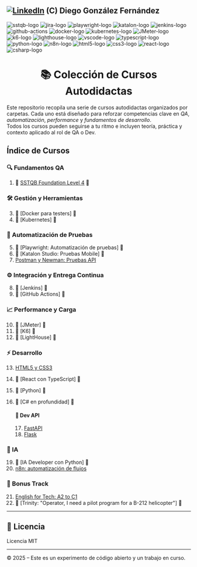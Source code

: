 [![LinkedIn][linkedin-logo]][linkedin-link] (C) Diego González Fernández
---

![sstqb-logo]
![jira-logo]
![playwright-logo]
![katalon-logo]
![jenkins-logo]
![github-actions]
![docker-logo]
![kubernetes-logo]
![JMeter-logo]
![k6-logo]
![lighthouse-logo]
![vscode-logo]
![typescript-logo]
![python-logo]
![n8n-logo]
![html5-logo]
![css3-logo]
![react-logo]
![csharp-logo]

<h1 align="center">📚 Colección de Cursos Autodidactas</h1>

Este repositorio recopila una serie de cursos autodidactas organizados por carpetas. Cada uno está diseñado para reforzar competencias clave en *QA*, *automatización*, *performance* y *fundamentos de desarrollo*.  
Todos los cursos pueden seguirse a tu ritmo e incluyen teoría, práctica y contexto aplicado al rol de QA o Dev.

## Índice de Cursos

### 🔍 Fundamentos QA

1. 🚧 [SSTQB Foundation Level 4](./courses/qa-fundaments/sstqb/readme.md) 🚧

### 🛠️ Gestión y Herramientas

3. 🚧 [Docker para testers]<!-- (./courses/containers/docker/readme.md)--> 🚧
4. 🚧 [Kubernetes]<!-- (./courses/containers/kubernetes/readme.md)--> 🚧

### 🧪 Automatización de Pruebas

5. 🚧 [Playwright: Automatización de pruebas]<!-- (./courses/automation/playwright/readme.md)--> 🚧
6. 🚧 [Katalon Studio: Pruebas Mobile]<!-- (./courses/automation/katalon/readme.md)--> 🚧
7. [Postman y Newman: Pruebas API](./courses/automation/postman/readme.md)

### ⚙️ Integración y Entrega Continua

8. 🚧 [Jenkins]<!-- (./courses/ci-cd/jenkins/readme.md)--> 🚧
9. 🚧 [GitHub Actions]<!-- (./courses/ci-cd/github-actions/readme.md)--> 🚧

### 📈 Performance y Carga

10. 🚧 [JMeter]<!-- (./courses/performance/jmeter/readme.md)--> 🚧
11. 🚧 [K6]<!-- (./courses/performance/k6/readme.md)--> 🚧
12. 🚧 [LightHouse]<!-- (./courses/performance/lighthouse/lighthouse/readme.md)--> 🚧

### ⚡ Desarrollo

13. [HTML5 y CSS3](./courses/dev-and-ia/html5/readme.md)
14. 🚧 [React con TypeScript]<!-- (./courses/dev-and-ia/react/readme.md)--> 🚧
15. 🚧 [Python]<!-- (./courses/dev-and-ia/python/readme.md)--> 🚧
16. 🚧 [C# en profundidad]<!-- (./courses/dev-and-ia/csharp/readme.md)--> 🚧

    #### 📡 Dev API

    17. [FastAPI](./courses/dev-and-ia/fastapi/readme.md)
    18. [Flask](./courses/dev-and-ia/flask/readme.md)

### 🧠 IA

19. 🚧 [IA Developer con Python]<!-- (./courses/dev-and-ia/ia-python/readme.md)--> 🚧
20. [n8n: automatización de flujos](./courses/dev-and-ia/n8n/readme.md)

### 🚁 Bonus Track

21. [English for Tech: A2 to C1](./courses/resources/english/readme.md)
22. 🚧 [Trinity: "Operator, I need a pilot program for a B-212 helicopter"]<!-- (./courses/resources/helicopter/readme.md)--> 🚧

---

## 📄 Licencia

Licencia MIT

---

© 2025 – Este es un experimento de código abierto y un trabajo en curso.

<!-- Certificaciones -->
[sstqb-logo]: https://img.shields.io/badge/SSTQB-005AA7?style=for-the-badge&logoColor=white

<!-- QA tools -->
[jira-logo]: https://img.shields.io/badge/jira-%230A0FFF.svg?style=for-the-badge&logo=jira&logoColor=white

<!-- CI Tool -->
[github-actions]: https://img.shields.io/badge/github%20actions-%232671E5.svg?style=for-the-badge&logo=githubactions&logoColor=white
[jenkins-logo]: https://img.shields.io/badge/Jenkins-D24939?style=for-the-badge&logo=jenkins&logoColor=white

<!-- Containers -->
[kubernetes-logo]: https://img.shields.io/badge/Kubernetes-326CE5?style=for-the-badge&logo=kubernetes&logoColor=white
[docker-logo]: https://img.shields.io/badge/Docker-2496ED?style=for-the-badge&logo=docker&logoColor=white

<!-- Programming Languages -->
[typescript-logo]: https://img.shields.io/badge/typescript-%23007ACC.svg?style=for-the-badge&logo=typescript&logoColor=white
[python-logo]: https://img.shields.io/badge/Python-black?logo=python&style=for-the-badge
[html5-logo]: https://img.shields.io/badge/HTML5-E34F26?style=for-the-badge&logo=html5&logoColor=white
[css3-logo]: https://img.shields.io/badge/CSS3-1572B6?style=for-the-badge&logo=css3&logoColor=white
[csharp-logo]: https://img.shields.io/badge/C%23-239120?style=for-the-badge&logo=c-sharp&logoColor=white

<!-- Testing Frameworks -->
[cypress-logo]: https://img.shields.io/badge/-cypress-%23E5E5E5?style=for-the-badge&logo=cypress&logoColor=058a5e
[playwright-logo]: https://img.shields.io/badge/playwright-black?style=for-the-badge
[katalon-logo]: https://img.shields.io/badge/Katalon%20Studio-0568A6?style=for-the-badge&logo=katalon&logoColor=white

<!-- Performance -->
[K6-logo]: https://img.shields.io/badge/k6-7D64FF?style=for-the-badge&logo=k6&logoColor=white
[JMeter-logo]: https://img.shields.io/badge/JMeter-D24939?style=for-the-badge&logo=apache-jmeter&logoColor=white
[axe-core-logo]: https://img.shields.io/badge/axe--core-darkgreen?style=for-the-badge&logo=axe&logoColor=white
[lighthouse-logo]: https://img.shields.io/badge/Lighthouse-orange?style=for-the-badge&logo=lighthouse&logoColor=white

<!-- Dev Tools -->
[vscode-logo]: https://img.shields.io/badge/Visual%20Studio%20Code-0078d7.svg?style=for-the-badge&logo=visual-studio-code&logoColor=white
[react-logo]: https://img.shields.io/badge/React-61DAFB?style=for-the-badge&logo=react&logoColor=black

<!-- IA -->
[n8n-logo]: https://img.shields.io/badge/n8n-EF6533?style=for-the-badge&logo=n8n&logoColor=white

<!-- Other -->
[linkedin-logo]: https://img.shields.io/badge/LinkedIn-blue?style=for-the-badge&logo=linkedin&logoColor=white
[linkedin-link]: https://www.linkedin.com/in/diego-gonzalez-fernandez/
